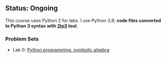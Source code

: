 ## Status: Ongoing

This course uses Python 2 for labs. I use Python 3.8; **code files converted to Python 3 syntax with [2to3](https://docs.python.org/2/library/2to3.html) tool.**



### Problem Sets

- Lab 0: [Python programming, symbolic algebra](./lab0)

<!--
- Lab 1: [Forward chaining, backward chaining and goal trees](./lab1)
- Lab 2: [Search, using heuristics, optimal search, graph heuristics](./lab2)
- Lab 3: [Game search](./lab3)
- Lab 4: [Constraint satisfaction problems, k-nearest neighbors, decision trees](./lab4)
- Lab 5: [Neural nets, boosting](./lab5)
-->

<!--

### Quizzes
-->
